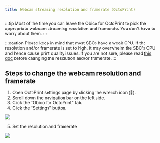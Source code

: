 ```yaml
---
title: Webcam streaming resolution and framerate (OctoPrint)
---
```


:::tip
Most of the time you can leave the Obico for OctoPrint to pick the appropriate webcam streaming resolution and framerate. You don't have to worry about them.
:::

:::caution
Please keep in mind that most SBCs have a weak CPU. If the resolution and/or framerate is set to high, it may overwhelm the SBC's CPU and hence cause print quality issues. If you are not sure, please read [this doc](webcam-streaming-excessive-cpu.md) before changing the resolution and/or framerate.
:::


## Steps to change the webcam resolution and framerate

1. Open OctoPrint settings page by clicking the wrench icon (**🔧**).
2. Scroll down the navigation bar on the left side.
3. Click the "Obico for OctoPrint" tab.
4. Click the "Settings" button.

![](/img/user-guides/helpdocs/tsd-plugin-open-settings-page.gif)

5. Set the resolution and framerate

![](/img/user-guides/helpdocs/change-resolution-framerate-octoprint.png)